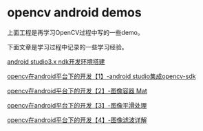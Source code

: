 # opencv android demos

上面工程是再学习OpenCV过程中写的一些demo。

下面文章是学习过程中记录的一些学习经验。

[android studio3.x ndk开发环境搭建](https://www.jianshu.com/p/f9e244211293)

[opencv在android平台下的开发【1】-android studio集成opencv-sdk](https://www.jianshu.com/p/1dd3fc8f91b8)

[opencv在android平台下的开发【2】-图像容器 Mat](https://www.jianshu.com/p/d3d1b577ce05)

[opencv在android平台下的开发【3】-图像平滑处理](https://www.jianshu.com/p/b3c2d50f9d73)

[opencv在android平台下的开发【4】-图像滤波详解](https://www.jianshu.com/p/be872569205e)